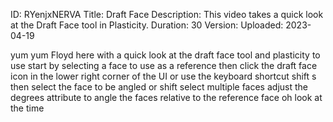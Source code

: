 ID: RYenjxNERVA
Title: Draft Face
Description: This video takes a quick look at the Draft Face tool in Plasticity.
Duration: 30
Version: 
Uploaded: 2023-04-19

yum yum
Floyd here with a quick look at the
draft face tool and plasticity to use
start by selecting a face to use as a
reference then click the draft face icon
in the lower right corner of the UI or
use the keyboard shortcut shift s then
select the face to be angled or shift
select multiple faces adjust the degrees
attribute to angle the faces relative to
the reference face oh
look at the time
